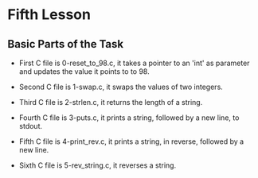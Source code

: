 # Fifth Lesson

## Basic Parts of the Task

- First C file is 0-reset_to_98.c, it takes a pointer to an 'int' as parameter and updates the value it points to to 98.

- Second C file is 1-swap.c, it swaps the values of two integers.

- Third C file is 2-strlen.c, it returns the length of a string.

- Fourth C file is 3-puts.c, it prints a string, followed by a new line, to stdout.

- Fifth C file is 4-print_rev.c, it prints a string, in reverse, followed by a new line.

- Sixth C file is 5-rev_string.c, it reverses a string.
